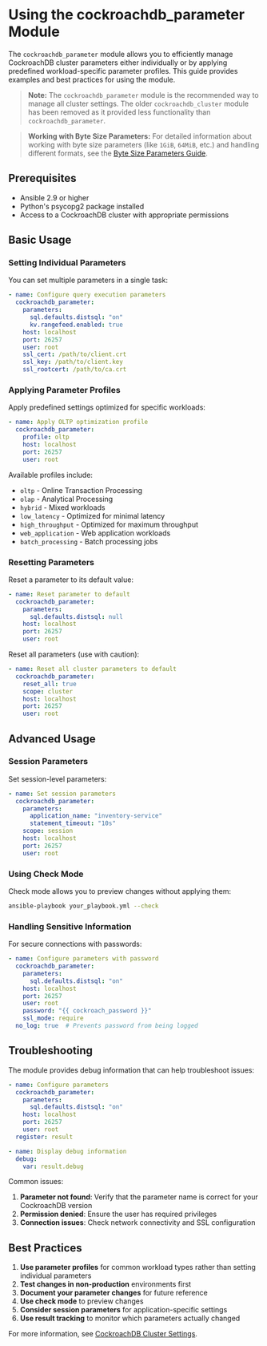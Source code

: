 # Using the cockroachdb_parameter Module

The `cockroachdb_parameter` module allows you to efficiently manage CockroachDB cluster parameters either individually or by applying predefined workload-specific parameter profiles. This guide provides examples and best practices for using the module.

> **Note:** The `cockroachdb_parameter` module is the recommended way to manage all cluster settings. The older `cockroachdb_cluster` module has been removed as it provided less functionality than `cockroachdb_parameter`.

> **Working with Byte Size Parameters:** For detailed information about working with byte size parameters (like `1GiB`, `64MiB`, etc.) and handling different formats, see the [Byte Size Parameters Guide](parameter_byte_sizes.md).

## Prerequisites

- Ansible 2.9 or higher
- Python's psycopg2 package installed
- Access to a CockroachDB cluster with appropriate permissions

## Basic Usage

### Setting Individual Parameters

You can set multiple parameters in a single task:

```yaml
- name: Configure query execution parameters
  cockroachdb_parameter:
    parameters:
      sql.defaults.distsql: "on"
      kv.rangefeed.enabled: true
    host: localhost
    port: 26257
    user: root
    ssl_cert: /path/to/client.crt
    ssl_key: /path/to/client.key
    ssl_rootcert: /path/to/ca.crt
```

### Applying Parameter Profiles

Apply predefined settings optimized for specific workloads:

```yaml
- name: Apply OLTP optimization profile
  cockroachdb_parameter:
    profile: oltp
    host: localhost
    port: 26257
    user: root
```

Available profiles include:

- `oltp` - Online Transaction Processing
- `olap` - Analytical Processing
- `hybrid` - Mixed workloads
- `low_latency` - Optimized for minimal latency
- `high_throughput` - Optimized for maximum throughput
- `web_application` - Web application workloads
- `batch_processing` - Batch processing jobs

### Resetting Parameters

Reset a parameter to its default value:

```yaml
- name: Reset parameter to default
  cockroachdb_parameter:
    parameters:
      sql.defaults.distsql: null
    host: localhost
    port: 26257
    user: root
```

Reset all parameters (use with caution):

```yaml
- name: Reset all cluster parameters to default
  cockroachdb_parameter:
    reset_all: true
    scope: cluster
    host: localhost
    port: 26257
    user: root
```

## Advanced Usage

### Session Parameters

Set session-level parameters:

```yaml
- name: Set session parameters
  cockroachdb_parameter:
    parameters:
      application_name: "inventory-service"
      statement_timeout: "10s"
    scope: session
    host: localhost
    port: 26257
    user: root
```

### Using Check Mode

Check mode allows you to preview changes without applying them:

```bash
ansible-playbook your_playbook.yml --check
```

### Handling Sensitive Information

For secure connections with passwords:

```yaml
- name: Configure parameters with password
  cockroachdb_parameter:
    parameters:
      sql.defaults.distsql: "on"
    host: localhost
    port: 26257
    user: root
    password: "{{ cockroach_password }}"
    ssl_mode: require
  no_log: true  # Prevents password from being logged
```

## Troubleshooting

The module provides debug information that can help troubleshoot issues:

```yaml
- name: Configure parameters
  cockroachdb_parameter:
    parameters:
      sql.defaults.distsql: "on"
    host: localhost
    port: 26257
    user: root
  register: result

- name: Display debug information
  debug:
    var: result.debug
```

Common issues:

1. **Parameter not found**: Verify that the parameter name is correct for your CockroachDB version
2. **Permission denied**: Ensure the user has required privileges
3. **Connection issues**: Check network connectivity and SSL configuration

## Best Practices

1. **Use parameter profiles** for common workload types rather than setting individual parameters
2. **Test changes in non-production** environments first
3. **Document your parameter changes** for future reference
4. **Use check mode** to preview changes
5. **Consider session parameters** for application-specific settings
6. **Use result tracking** to monitor which parameters actually changed

For more information, see [CockroachDB Cluster Settings](https://www.cockroachlabs.com/docs/stable/cluster-settings.html).
